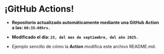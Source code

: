 # ¡GitHub Actions!
* **Repositorio actualizado automáticamente mediante una GitHub Action a las: `00:35:08hrs.`**
* **Modificado el día: `23, del mes de septiembre, del año 2025.`**

* Ejemplo sencillo de cómo la **Action** modifica este archivo README.md.
